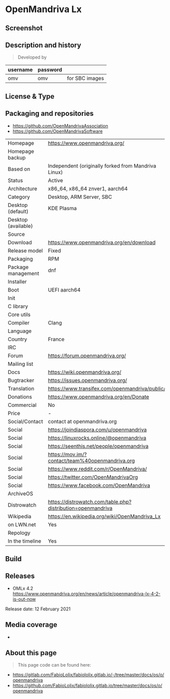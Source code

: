 # OpenMandriva Lx

## Screenshot


## Description and history

>

> Developed by

| username | password |  |
|----------|----------|--|
| omv | omv | for SBC images |


## License & Type

>


## Packaging and repositories

* https://github.com/OpenMandrivaAssociation
* https://github.com/OpenMandrivaSoftware


|                       |  |
|-----------------------|--|
| Homepage              | <https://www.openmandriva.org/> |
| Homepage backup       |  |
| Based on              | Independent (originally forked from Mandriva Linux) |
| Status                | Active |
| Architecture          | x86_64, x86_64 znver1, aarch64 |
| Category              | Desktop, ARM Server, SBC |
| Desktop (default)     | KDE Plasma |
| Desktop (available)   |  |
| Source                |  |
| Download              | <https://www.openmandriva.org/en/download> |
| Release model         | Fixed |
| Packaging             | RPM |
| Package management    | dnf |
| Installer             |  |
| Boot                  | UEFI aarch64 |
| Init                  |  |
| C library             |  |
| Core utils            |  |
| Compiler              | Clang |
| Language              |  |
| Country               | France |
| IRC                   |  |
| Forum                 | <https://forum.openmandriva.org/> |
| Mailing list          |  |
| Docs                  | <https://wiki.openmandriva.org/> |
| Bugtracker            | <https://issues.openmandriva.org/> |
| Translation           | <https://www.transifex.com/openmandriva/public/> |
| Donations             | <https://www.openmandriva.org/en/Donate> |
| Commercial            | No |
| Price                 | - |
| Social/Contact        | contact at openmandriva.org |
| Social                | <https://joindiaspora.com/u/openmandriva> |
| Social                | <https://linuxrocks.online/@openmandriva> |
| Social                | <https://seenthis.net/people/openmandriva> |
| Social                | <https://mov.im/?contact/team%40openmandriva.org> |
| Social                | <https://www.reddit.com/r/OpenMandriva/> |
| Social                | <https://twitter.com/OpenMandrivaOrg> |
| Social                | <https://www.facebook.com/OpenMandriva> |
| ArchiveOS             |  |
| Distrowatch           | <https://distrowatch.com/table.php?distribution=openmandriva> |
| Wikipedia             | <https://en.wikipedia.org/wiki/OpenMandriva_Lx> |
| on LWN.net            | Yes |
| Repology              |  |
| In the timeline       | Yes |


## Build

>


## Releases

* OMLx 4.2 <https://www.openmandriva.org/en/news/article/openmandriva-lx-4-2-is-out-now>



Release date: 12 February 2021


## Media coverage

* 


## About this page

> This page code can be found here:

* <https://gitlab.com/FabioLolix/fabiololix.gitlab.io/-/tree/master/docs/os/o/openmandriva>
* <https://github.com/FabioLolix/fabiololix.gitlab.io/tree/master/docs/os/o/openmandriva>
